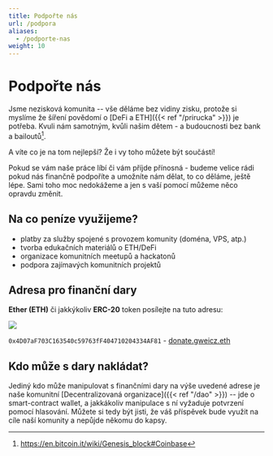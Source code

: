 ```yaml
---
title: Podpořte nás
url: /podpora
aliases:
  - /podporte-nas
weight: 10
---
```


# Podpořte nás

Jsme nezisková komunita -- vše děláme bez vidiny zisku, protože si myslíme že šíření povědomí o [DeFi a ETH]({{< ref "/prirucka" >}}) je potřeba. Kvuli nám samotným, kvůli našim dětem - a budoucnosti bez bank a bailoutů[^1].

A víte co je na tom nejlepší? Že i vy toho můžete být součástí!

Pokud se vám naše práce líbí či vám příjde přínosná - budeme velice rádi pokud nás finančně podpoříte a umožníte nám dělat, to co děláme, ještě lépe. Sami toho moc nedokážeme a jen s vaší pomocí můžeme něco opravdu změnit.

## Na co peníze využijeme?

* platby za služby spojené s provozem komunity (doména, VPS, atp.)
* tvorba edukačních materiálů o ETH/DeFi
* organizace komunitních meetupů a hackatonů
* podpora zajímavých komunitních projektů

## Adresa pro finanční dary

**Ether (ETH)** či jakkýkoliv **ERC-20** token posílejte na tuto adresu:

[![](/img/donate-qr.png)](https://etherscan.io/address/donate.gweicz.eth)

`0x4D07aF703C163540c59763fF404710204334AF81` - [donate.gweicz.eth](https://etherscan.io/address/donate.gweicz.eth)

## Kdo může s dary nakládat?
Jediný kdo může manipulovat s finančními dary na výše uvedené adrese je naše komunitní [Decentralizovaná organizace]({{< ref "/dao" >}}) -- jde o smart-contract wallet, a jakkákoliv manipulace s ní vyžaduje potvrzení pomocí hlasování. Můžete si tedy být jisti, že váš příspěvek bude využit na cíle naší komunity a nepůjde někomu do kapsy.

[^1]: <https://en.bitcoin.it/wiki/Genesis_block#Coinbase>
